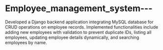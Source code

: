 # Employee_management_system---
Developed a Django backend application integrating MySQL database for CRUD operations on employee records. Implemented functionalities include adding new employees with validation to prevent duplicate IDs, listing all employees, updating employee details dynamically, and searching employees by name. 
